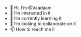 - 👋 Hi, I’m @Vaadaam
- 👀 I’m interested in it
- 🌱 I’m currently learning it
- 💞️ I’m looking to collaborate on it
- 📫 How to reach me it

<!---
Vaadaam/Vaadaam is a ✨ special ✨ repository because its `README.md` (this file) appears on your GitHub profile.
You can click the Preview link to take a look at your changes.
--->

